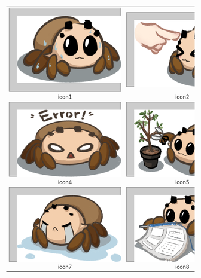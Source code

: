 <!-- <style>
  table, tr, td{
    border: none;
  }
  div{
    width: 300px;
    height: 200px;
    border: 1px solid grey;
    background: #ccc;
    box-sizing: border-box;
  }
  img{
    width: 260px;
    height: 160px;
    margin: 20px;
  }
</style> -->

<table style="border: none;">
  <tr style="border: none;">
    <td style="border: none;">
      <div style="
        border: 1px solid grey;
        background: #ccc;
        box-sizing: border-box;">
        <img style="
          width: 280px;
          height: 180px;
          margin: 20px;
        " src="../../img/icons/icons/1.png">
      </div>
    </td>
    <td style="border: none;">
        <div style="width: 300px;
        height: 200px;
        border: 1px solid grey;
        background: #ccc;
        box-sizing: border-box;">
        <img style="
          width: 280px;
          height: 180px;
          margin: 20px;
        " src="../../img/icons/icons/2.png">
      </div>  
    </td>
    <td style="border: none;">
        <div style="width: 300px;
        height: 200px;
        border: 1px solid grey;
        background: #ccc;
        box-sizing: border-box;">
        <img style="
          width: 280px;
          height: 180px;
          margin: 20px;
        " src="../../img/icons/icons/3.png">
      </div>  
    </td>
  </tr>
  <tr style="border:none">
    <td style="border:none" align="center" >icon1</td>
    <td style="border:none" align="center" >icon2</td>
    <td style="border:none" align="center" >icon3</td>
  </tr>
  <tr style="border: none;">
    <td style="border: none;">
      <div style="width: 300px;
        height: 200px;
        border: 1px solid grey;
        background: #ccc;
        box-sizing: border-box;">
        <img style="
          width: 280px;
          height: 180px;
          margin: 20px;
        " src="../../img/icons/icons/4.png">
      </div>
    </td>
    <td style="border: none;">
        <div style="width: 300px;
        height: 200px;
        border: 1px solid grey;
        background: #ccc;
        box-sizing: border-box;">
        <img style="
          width: 280px;
          height: 180px;
          margin: 20px;
        " src="../../img/icons/icons/5.png">
      </div>  
    </td>
    <td style="border: none;">
        <div style="width: 300px;
        height: 200px;
        border: 1px solid grey;
        background: #ccc;
        box-sizing: border-box;">
        <img style="
          width: 280px;
          height: 180px;
          margin: 20px;
        " src="../../img/icons/icons/6.png">
      </div>  
    </td>
  </tr>
  <tr style="border:none">
    <td style="border:none" align="center" >icon4</td>
    <td style="border:none" align="center" >icon5</td>
    <td style="border:none" align="center" >icon6</td>
  </tr>
  <tr style="border: none;">
    <td style="border: none;">
      <div style="width: 300px;
        height: 200px;
        border: 1px solid grey;
        background: #ccc;
        box-sizing: border-box;">
        <img style="
          width: 280px;
          height: 180px;
          margin: 20px;
        " src="../../img/icons/icons/7.png">
      </div>
    </td>
    <td style="border: none;">
        <div style="width: 300px;
        height: 200px;
        border: 1px solid grey;
        background: #ccc;
        box-sizing: border-box;">
        <img style="
          width: 280px;
          height: 180px;
          margin: 20px;
        " src="../../img/icons/icons/8.png">
      </div>  
    </td>
    <td style="border: none;">
        <div style="width: 300px;
        height: 200px;
        border: 1px solid grey;
        background: #ccc;
        box-sizing: border-box;">
        <img style="
          width: 280px;
          height: 180px;
          margin: 20px;
        " src="../../img/icons/icons/9.png">
      </div>  
    </td>
  </tr>
  <tr style="border:none">
    <td style="border:none" align="center" >icon7</td>
    <td style="border:none" align="center" >icon8</td>
    <td style="border:none" align="center" >icon9</td>
  </tr>
</table>

